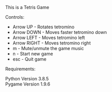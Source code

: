 This is a Tetris Game

Controls:

* Arrow UP		- 	Rotates tetromino
* Arrow DOWN	-	Moves faster tetromino	down
* Arrow LEFT	-	Moves tetromino left
* Arrow RIGHT	-	Moves tetromino right
* m				-	Mute/unmute the game music
* n				-	Start new game
* esc			-	Quit game

Requirements:

Python Version 3.8.5    
Pygame Version 1.9.6



